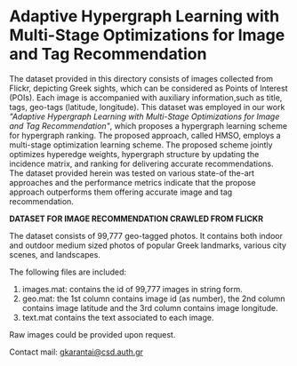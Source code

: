 #  Adaptive Hypergraph Learning with Multi-Stage Optimizations for Image and Tag Recommendation
   
  The dataset provided in this directory consists of images collected from Flickr, depicting Greek sights, which can be considered as Points of Interest (POIs). Each image is accompanied with auxiliary information,such as title, tags, geo-tags (latitude, longitude). This dataset was employed in our work *"Adaptive Hypergraph Learning with Multi-Stage Optimizations for Image and Tag Recommendation"*, which proposes a hypergraph learning scheme for hypergraph ranking. The proposed approach, called HMSO, employs a multi-stage optimization learning scheme. The proposed scheme jointly optimizes hyperedge weights, hypergraph structure by updating the incidence matrix, and ranking for delivering accurate recommendations. The dataset provided herein was tested on various state-of the-art approaches and the performance metrics indicate that the propose approach outperforms them offering accurate image and tag recommendation.
   
 **DATASET FOR IMAGE RECOMMENDATION CRAWLED FROM FLICKR**  
 
     
  The dataset consists of 99,777 geo-tagged photos. It contains both indoor and outdoor medium sized photos of popular Greek landmarks, various city scenes, and landscapes.

   The following files are included:

1) images.mat: contains the id of 99,777 images in string form.
2) geo.mat: the 1st column contains image id (as number), the 2nd column contains image latitude and the 3rd column contains image longitude.
3) text.mat contains the text associated to each image.

 Raw images could be provided upon request.        
 
 Contact mail: gkarantai@csd.auth.gr

